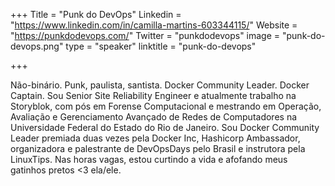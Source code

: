 +++
Title = "Punk do DevOps"
Linkedin = "https://www.linkedin.com/in/camilla-martins-603344115/"
Website = "https://punkdodevops.com/"
Twitter = "punkdodevops"
image = "punk-do-devops.png"
type = "speaker"
linktitle = "punk-do-devops"

+++

Não-binário. Punk, paulista, santista. Docker Community Leader. Docker Captain. Sou Senior Site Reliability Engineer e atualmente trabalho na Storyblok, com pós em Forense Computacional e mestrando em Operação, Avaliação e Gerenciamento Avançado de Redes de Computadores na Universidade Federal do Estado do Rio de Janeiro. Sou Docker Community Leader premiada duas vezes pela Docker Inc, Hashicorp Ambassador, organizadora e palestrante de DevOpsDays pelo Brasil e instrutora pela LinuxTips. Nas horas vagas, estou curtindo a vida e afofando meus gatinhos pretos <3 ela/ele.
